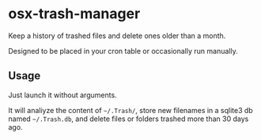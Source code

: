# osx-trash-manager

Keep a history of trashed files and delete ones older than a month.

Designed to be placed in your cron table or occasionally run manually.

## Usage

Just launch it without arguments.

It will analiyze the content of `~/.Trash/`, store new filenames in a sqlite3 db
named `~/.Trash.db`, and delete files or folders trashed more than 30 days ago.
